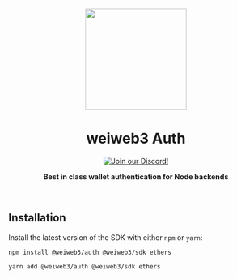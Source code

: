 <p align="center">
<br />
<a href="https://weiweb3.com"><img src="https://github.com/weiweb3/js/blob/main/packages/sdk/logo.svg?raw=true" width="200" alt=""/></a>
<br />
</p>
<h1 align="center">weiweb3 Auth</h1>
<p align="center">
<a href="https://discord.gg/weiweb3"><img alt="Join our Discord!" src="https://img.shields.io/discord/834227967404146718.svg?color=7289da&label=discord&logo=discord&style=flat"/></a>

</p>
<p align="center"><strong>Best in class wallet authentication for Node backends</strong></p>
<br />

## Installation

Install the latest version of the SDK with either `npm` or `yarn`:

```shell
npm install @weiweb3/auth @weiweb3/sdk ethers
```

```shell
yarn add @weiweb3/auth @weiweb3/sdk ethers
```
